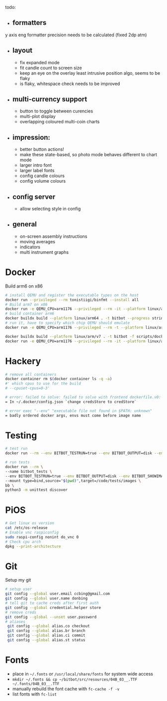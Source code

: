todo:
 - ## formatters
  y axis eng formatter precision needs to be calculated (fixed 2dp atm)


 - ## layout 
   * fix expanded mode 
   - fit candle count to screen size
   - keep an eye on the overlay least intrusive position algo, seems to be flaky
    - is flaky, whitespace check needs to be improved

 - ## multi-currency support
   - button to toggle between curencies
   - multi-plot display 
   - overlapping coloured multi-coin charts

 - ## impression:
    - better button actions!
     - make these state-based, so photo mode behaves different to chart mode
    - larger intro font
    - larger label fonts
    - config candle colours
    - config volume colours

 - ## config server
    - allow selecting style in config

 - ## general
    - on-screen assembly instructions
    - moving averages
    - indicators
    - multi instrument graphs

# Docker
Build arm6 on x86
```bash
# install QEMU and register the executable types on the host
docker run --privileged --rm tonistiigi/binfmt --install all
# Build arm7 on x86
docker run -e QEMU_CPU=arm1176 --privileged --rm -it --platform linux/arm/v7 balenalib/raspberry-pi:buster bash
# build container arm6
docker buildx build --platform linux/arm64 . -t bitbot --progress string
# run it, have to specify which chip QEMU should emulate
docker run -e QEMU_CPU=arm1176 --privileged --rm -t --platform linux/arm/v navikey/raspbian-buster:latest bash

docker buildx build --platform linux/arm/v7 . -t bitbot -f scripts/docker/dockerfile --progress string
docker run -e QEMU_CPU=arm1176 --privileged --rm -it --platform linux/arm/v7 bitbot
```

# Hackery
```bash
# remove all containers
docker container rm $(docker container ls -q -a)
#' which cpus to use for the build 
# --cpuset-cpus=0-3'

# error: failed to solve: failed to solve with frontend dockerfile.v0: failed to create LLB definition: rpc error: code = Unknown desc = error getting credentials - err: exit status 255, out: ``
= In ~/.docker/config.json `change credsStore to credStore`

# error exec "--env" "executable file not found in $PATH: unknown"
= badly ordered docker args, envs must come before image name
```

# Testing
```bash
# test run 
docker run --rm --env BITBOT_TESTRUN=true --env BITBOT_OUTPUT=disk --env BITBOT_SHOWIMAGE=false  bb

# run tests
docker run --rm \
--name bitbot_tests \
--env BITBOT_TESTRUN=true --env BITBOT_OUTPUT=disk --env BITBOT_SHOWIMAGE=false \
--mount type=bind,source="$(pwd)",target=/code/tests/images \
bb \
python3 -m unittest discover
```

# PiOS
```sh
# Get linux os version
cat /etc/os-release
# Enable vnc raspiconfig
sudo raspi-config nonint do_vnc 0
# Check cpu arch 
dpkg --print-architecture
```

# Git
Setup my git
```sh
# setup user
git config --global user.email ccbing@gmail.com
git config --global user.name donbing
# tell git to cache creds after first auth
git config --global credential.helper store
# remove creds
git config --global --unset user.password
# aliases
 git config --global alias.co checkout
 git config --global alias.br branch
 git config --global alias.ci commit
 git config --global alias.st status
```

# Fonts
- place in `~/.fonts` or `/usr/local/share/fonts` for system wide access  
- `mkdir ~/.fonts && cp ~/bitbot/src/resources/04B_03__.TTF ~/.fonts/04B_03__.TTF`
- manually rebuild the font cache with `fc-cache -f -v`
- list fonts with `fc-list`
